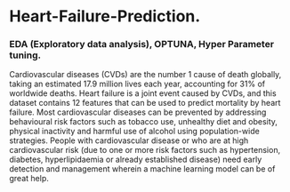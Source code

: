 # Heart-Failure-Prediction.
### EDA (Exploratory data analysis), OPTUNA, Hyper Parameter tuning.
Cardiovascular diseases (CVDs) are the number 1 cause of death globally, taking an estimated 17.9 million lives each year, accounting for 31% of worldwide deaths.
Heart failure is a joint event caused by CVDs, and this dataset contains 12 features that can be used to predict mortality by heart failure.
Most cardiovascular diseases can be prevented by addressing behavioural risk factors such as tobacco use, unhealthy diet and obesity, physical inactivity and harmful use of alcohol using population-wide strategies. 
People with cardiovascular disease or who are at high cardiovascular risk (due to one or more risk factors such as hypertension, diabetes, hyperlipidaemia or already established disease) need early detection and management wherein a machine learning model can be of great help.

